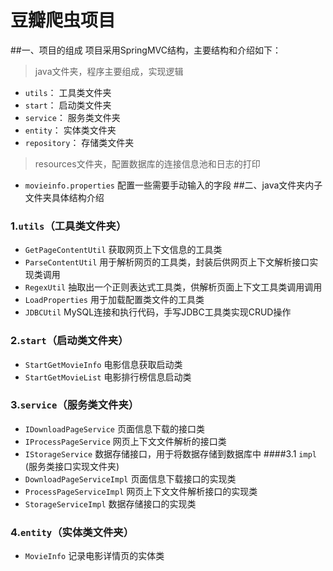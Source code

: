 # 豆瓣爬虫项目 #
##一、项目的组成
项目采用SpringMVC结构，主要结构和介绍如下：
> java文件夹，程序主要组成，实现逻辑
*  `utils`：  工具类文件夹      
*  `start`：  启动类文件夹  
*  `service`：  服务类文件夹  
*  `entity`： 实体类文件夹  
*  `repository`： 存储类文件夹  
>resources文件夹，配置数据库的连接信息池和日志的打印
* `movieinfo.properties` 配置一些需要手动输入的字段
##二、java文件夹内子文件夹具体结构介绍
### 1.`utils`（工具类文件夹）
* `GetPageContentUtil` 获取网页上下文信息的工具类
* `ParseContentUtil`  用于解析网页的工具类，封装后供网页上下文解析接口实现类调用
* `RegexUtil` 抽取出一个正则表达式工具类，供解析页面上下文工具类调用调用
* `LoadProperties` 用于加载配置类文件的工具类
* `JDBCUtil` MySQL连接和执行代码，手写JDBC工具类实现CRUD操作
### 2.`start`（启动类文件夹）
* `StartGetMovieInfo` 电影信息获取启动类
* `StartGetMovieList` 电影排行榜信息启动类
### 3.`service`（服务类文件夹）
* `IDownloadPageService` 页面信息下载的接口类
* `IProcessPageService`  网页上下文文件解析的接口类
* `IStorageService`  数据存储接口，用于将数据存储到数据库中
####3.1 `impl` (服务类接口实现文件夹)
* `DownloadPageServiceImpl` 页面信息下载接口的实现类
* `ProcessPageServiceImpl`  网页上下文文件解析接口的实现类
* `StorageServiceImpl` 数据存储接口的实现类
### 4.`entity`（实体类文件夹）
* `MovieInfo` 记录电影详情页的实体类